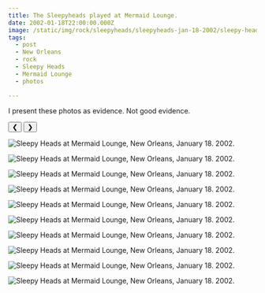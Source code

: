 ```yaml
---
title: The Sleepyheads played at Mermaid Lounge.
date: 2002-01-18T22:00:00.000Z
image: /static/img/rock/sleepyheads/sleepyheads-jan-18-2002/sleepy-heads-jan-18-2002-0.jpg
tags:
  - post 
  - New Orleans
  - rock
  - Sleepy Heads
  - Mermaid Lounge
  - photos

---
```


I present these photos as evidence. Not good evidence.

<div id="viewport">
    <button id="buttonPrevious">&#10094;</button>
    <button id="buttonNext">&#10095;</button>

![Sleepy Heads at Mermaid Lounge, New Orleans, January 18. 2002.](/static/img/rock/sleepyheads/sleepyheads-jan-18-2002/sleepy-heads-jan-18-2002-0.jpg)

![Sleepy Heads at Mermaid Lounge, New Orleans, January 18. 2002.](/static/img/rock/sleepyheads/sleepyheads-jan-18-2002/sleepy-heads-jan-18-2002-1.jpg)

![Sleepy Heads at Mermaid Lounge, New Orleans, January 18. 2002.](/static/img/rock/sleepyheads/sleepyheads-jan-18-2002/sleepy-heads-jan-18-2002-2.jpg)

![Sleepy Heads at Mermaid Lounge, New Orleans, January 18. 2002.](/static/img/rock/sleepyheads/sleepyheads-jan-18-2002/sleepy-heads-jan-18-2002-3.jpg)

![Sleepy Heads at Mermaid Lounge, New Orleans, January 18. 2002.](/static/img/rock/sleepyheads/sleepyheads-jan-18-2002/sleepy-heads-jan-18-2002-4.jpg)

![Sleepy Heads at Mermaid Lounge, New Orleans, January 18. 2002.](/static/img/rock/sleepyheads/sleepyheads-jan-18-2002/sleepy-heads-jan-18-2002-5.jpg)

![Sleepy Heads at Mermaid Lounge, New Orleans, January 18. 2002.](/static/img/rock/sleepyheads/sleepyheads-jan-18-2002/sleepy-heads-jan-18-2002-6.jpg)

![Sleepy Heads at Mermaid Lounge, New Orleans, January 18. 2002.](/static/img/rock/sleepyheads/sleepyheads-jan-18-2002/sleepy-heads-jan-18-2002-7.jpg)

![Sleepy Heads at Mermaid Lounge, New Orleans, January 18. 2002.](/static/img/rock/sleepyheads/sleepyheads-jan-18-2002/sleepy-heads-jan-18-2002-8.jpg)

![Sleepy Heads at Mermaid Lounge, New Orleans, January 18. 2002.](/static/img/rock/sleepyheads/sleepyheads-jan-18-2002/sleepy-heads-jan-18-2002-9.jpg)

</div>
<div id="caption"></div>

